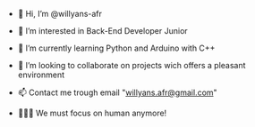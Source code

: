 - 👋 Hi, I’m @willyans-afr
- 👀 I’m interested in Back-End Developer Junior
- 🌱 I’m currently learning Python and Arduino with C++
- 💞️ I’m looking to collaborate on projects wich offers a pleasant environment
- 📫 Contact me trough email "willyans.afr@gmail.com"

- 👩🏻‍💻 We must focus on human anymore!
